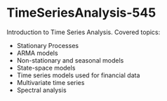 # TimeSeriesAnalysis-545
Introduction to Time Series Analysis. Covered topics:
- Stationary Processes
- ARMA models
- Non-stationary and seasonal models
- State-space models
- Time series models used for financial data
- Multivariate time series
- Spectral analysis
